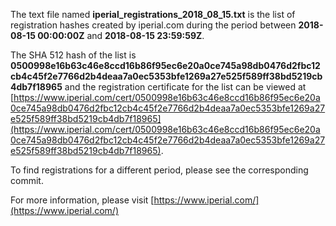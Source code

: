 The text file named **iperial_registrations_2018_08_15.txt** is the list of registration hashes created by iperial.com during the period between **2018-08-15 00:00:00Z** and **2018-08-15 23:59:59Z**.

The SHA 512 hash of the list is **0500998e16b63c46e8ccd16b86f95ec6e20a0ce745a98db0476d2fbc12cb4c45f2e7766d2b4deaa7a0ec5353bfe1269a27e525f589ff38bd5219cb4db7f18965** and the registration certificate for the list can be viewed at [https://www.iperial.com/cert/0500998e16b63c46e8ccd16b86f95ec6e20a0ce745a98db0476d2fbc12cb4c45f2e7766d2b4deaa7a0ec5353bfe1269a27e525f589ff38bd5219cb4db7f18965](https://www.iperial.com/cert/0500998e16b63c46e8ccd16b86f95ec6e20a0ce745a98db0476d2fbc12cb4c45f2e7766d2b4deaa7a0ec5353bfe1269a27e525f589ff38bd5219cb4db7f18965).

To find registrations for a different period, please see the corresponding commit.

For more information, please visit [https://www.iperial.com/](https://www.iperial.com/)
